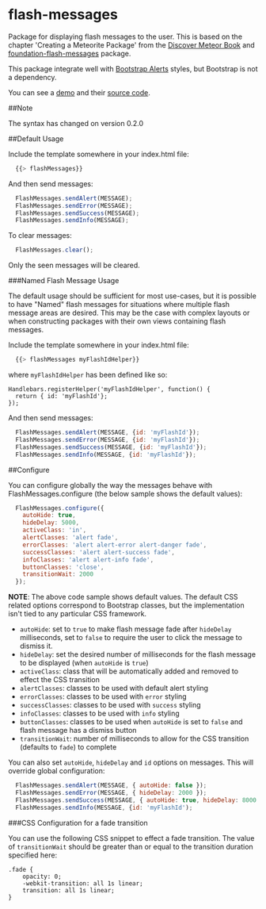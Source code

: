 flash-messages
==============

Package for displaying flash messages to the user. This is based on the chapter 'Creating a Meteorite Package' from the [Discover Meteor Book](http://www.discovermeteor.com/) and [foundation-flash-messages](https://github.com/datariot/foundation-flash-messages) package.

This package integrate well with [Bootstrap Alerts](http://twitter.github.io/bootstrap/components.html#alerts) styles, but Bootstrap is not a dependency.

You can see a [demo](http://flash-messages-demo.meteor.com/) and their [source code](https://github.com/camilosw/flash-messages-demo).

##Note

The syntax has changed on version 0.2.0

##Default Usage

Include the template somewhere in your index.html file:
```javascript
  {{> flashMessages}}
```
And then send messages:
```javascript
  FlashMessages.sendAlert(MESSAGE);
  FlashMessages.sendError(MESSAGE);
  FlashMessages.sendSuccess(MESSAGE);
  FlashMessages.sendInfo(MESSAGE);
```
To clear messages:
```javascript
  FlashMessages.clear();
```

Only the seen messages will be cleared.

###Named Flash Message Usage

The default usage should be sufficient for most use-cases, but it is possible to have "Named" flash messages
for situations where multiple flash message areas are desired. This may be the case with complex layouts or
when constructing packages with their own views containing flash messages.

Include the template somewhere in your index.html file:
```javascript
  {{> flashMessages myFlashIdHelper}}
```

where `myFlashIdHelper` has been defined like so:

```
Handlebars.registerHelper('myFlashIdHelper', function() {
  return { id: 'myFlashId'};
});
```

And then send messages:
```javascript
  FlashMessages.sendAlert(MESSAGE, {id: 'myFlashId'});
  FlashMessages.sendError(MESSAGE, {id: 'myFlashId'});
  FlashMessages.sendSuccess(MESSAGE, {id: 'myFlashId'});
  FlashMessages.sendInfo(MESSAGE, {id: 'myFlashId'});
```

##Configure

You can configure globally the way the messages behave with FlashMessages.configure (the below sample shows the default values):

```javascript
  FlashMessages.configure({
    autoHide: true,
    hideDelay: 5000,
    activeClass: 'in',
    alertClasses: 'alert fade',
    errorClasses: 'alert alert-error alert-danger fade',
    successClasses: 'alert alert-success fade',
    infoClasses: 'alert alert-info fade',
    buttonClasses: 'close',
    transitionWait: 2000
  });
```

<b>NOTE</b>: The above code sample shows default values. The default CSS related options correspond to Bootstrap classes,
but the implementation isn't tied to any particular CSS framework.

- `autoHide`: set to `true` to make flash message fade after `hideDelay` milliseconds,
set to `false` to require the user to click the message to dismiss it.
- `hideDelay`: set the desired number of milliseconds for the flash message to be displayed (when `autoHide` is `true`)
- `activeClass`: class that will be automatically added and removed to effect the CSS transition
- `alertClasses`: classes to be used with default alert styling
- `errorClasses`: classes to be used with `error` styling
- `successClasses`: classes to be used with `success` styling
- `infoClasses`: classes to be used with `info` styling
- `buttonClasses`: classes to be used when `autoHide` is set to `false` and flash message has a dismiss button
- `transitionWait`: number of milliseconds to allow for the CSS transition (defaults to `fade`) to complete

You can also set `autoHide`, `hideDelay` and `id` options on messages. This will override global configuration:
```javascript
  FlashMessages.sendAlert(MESSAGE, { autoHide: false });
  FlashMessages.sendError(MESSAGE, { hideDelay: 2000 });
  FlashMessages.sendSuccess(MESSAGE, { autoHide: true, hideDelay: 8000 });
  FlashMessages.sendInfo(MESSAGE, {id: 'myFlashId');
```

###CSS Configuration for a fade transition

You can use the following CSS snippet to effect a fade transition. The value of `transitionWait` should be greater than or equal to
the transition duration specified here:

```
.fade {
    opacity: 0;
    -webkit-transition: all 1s linear;
    transition: all 1s linear;
}
```


